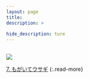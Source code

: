 ```yaml
---
layout: page
title: 
description: >
  
hide_description: ture
---
```

## 

<img src="/interviews/jp/WiiU/agmj/vol1/img/mainvisual6.jpg)" stype="border-radius: 12px;">


[7. もがいてウサギ](7.md)
{:.read-more}